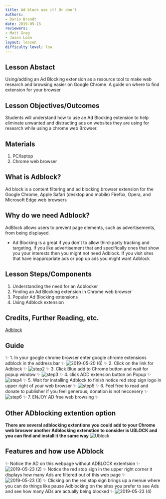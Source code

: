 ```yaml
---
title: Ad block use it! Or don't
authors:
- Dario Brandt
date: 2019-05-15
reviewers:
- Matt Greg
- Jason Loan
layout: lesson
difficulty level: low 
---
```


## Lesson Abstact
 Using/adding an Ad Blocking extension as a resource tool to make web research and browsing easier on Google Chrome. A guide on where to find extension for your browser


## Lesson Objectives/Outcomes
Students will understand how to use an Ad Blocking extension to help eliminate unwanted and distracting ads on websites they are using for research while using a chrome web Browser.


## Materials
1. PC/laptop
2. Chrome web browser

## What is Adblock? 
Ad block is a content filtering and ad blocking browser extension for the Google Chrome, Apple Safari (desktop and mobile) Firefox, Opera, and Microsoft Edge web browsers

## Why do we need Adblock? 
AdBlock allows users to prevent page elements, such as advertisements, from being displayed. 

* Ad Blocking is a great if you don't to allow third-party tracking and targeting.  If you like advertisement that and specifically ones that show you your interests then you might not need Adblock. If you visit sites that have inappropriate ads or pop up ads you might want Adblock  



## Lesson Steps/Components
1. Understanding the need for an Adblocker 
2. Finding an Ad Blocking extension in Chrome web browser
3. Popular Ad Blocking extensions
4. Using Adblock extension

## Credits, Further Reading, etc.
[Adblock](https://en.wikipedia.org/wiki/AdBlock)



## Guide
:sparkles: 1. In your google chrome browser enter google chrome extensions adblock in the address bar :sparkles:
![2019-05-20 (6)](https://user-images.githubusercontent.com/49451690/58041395-dbcc9880-7aec-11e9-89e5-9b77bd1df685.png)
:sparkles: 2. Click on the link for Adblock :sparkles:
![step2](https://user-images.githubusercontent.com/49451690/58116244-b1441380-7bb0-11e9-8bff-785a0c8fa572.png)
:sparkles: 3. Click Blue add to Chrome button and wait for popup window :sparkles:
![step3](https://user-images.githubusercontent.com/49451690/58116270-c0c35c80-7bb0-11e9-90b4-67ba7b8f0819.png)
:sparkles: 4. click ADD extension button on Popup :sparkles:
![step4](https://user-images.githubusercontent.com/49451690/58116305-d173d280-7bb0-11e9-944a-df709201e7da.png)
:sparkles: 5. Wait for installing Adblock to finish notice red stop sign logo in upper right of your web browser :sparkles:
![step5](https://user-images.githubusercontent.com/49451690/58117650-e736c700-7bb3-11e9-9e31-77e51dc012ee.png)
:sparkles: 6. Feel free to read and donate to publisher if you feel generous; donation is not neccesery :sparkles:
![step6](https://user-images.githubusercontent.com/49451690/58117667-f3bb1f80-7bb3-11e9-95ff-beb8e9b697e9.png)
:sparkles: 7. ENJOY AD free web browsing :sparkles:

## Other ADblocking extention option
**There are several adblocking extentions you could add to your Chrome web broswer another Adblocking extenstion to consider is UBLOCK and you can find and install it the same way**
![Ublock](https://user-images.githubusercontent.com/49451690/58195182-3fd19700-7c7c-11e9-842b-d1cb03688cdc.png)

## Features and how use ADblock 
:sparkles: Notice the AD on this webpage without ADBLOCK extentsion :sparkles:
![2019-05-23 (2)](https://user-images.githubusercontent.com/49451690/58272794-2431c380-7d44-11e9-9477-8be45495da71.png)
:sparkles: Notice the red stop sign in the upper right corner it displays how many Ads are filtered out of this web page :sparkles:
![2019-05-23 (3)](https://user-images.githubusercontent.com/49451690/58273288-3ceea900-7d45-11e9-95ea-07efecd1a94d.png)
:sparkles: Clicking on the red stop sign brings up a menue where you can do things like pause Adblocking on the sites you prefer to see Ads and see how many ADs are actually being blocked :sparkles:
![2019-05-23 (4)](https://user-images.githubusercontent.com/49451690/58273443-98209b80-7d45-11e9-82be-68f6d19ee1bb.png)



